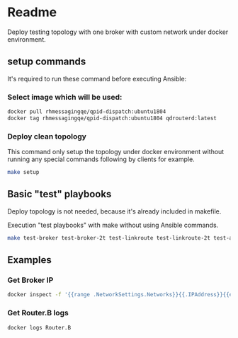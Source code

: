 # Readme

Deploy testing topology with one broker with custom network under docker environment.

## setup commands

It's required to run these command before executing Ansible:

### Select image which will be used:

``` bash
docker pull rhmessagingqe/qpid-dispatch:ubuntu1804
docker tag rhmessagingqe/qpid-dispatch:ubuntu1804 qdrouterd:latest
```

### Deploy clean topology

This command only setup the topology under docker environment without running any special commands following by clients for example.

``` bash
make setup
```

## Basic "test" playbooks

Deploy topology is not needed, because it's already included in makefile.

Execution "test playbooks" with make without using Ansible commands.

```  bash
make test-broker test-broker-2t test-linkroute test-linkroute-2t test-addr-prefix test-addr-prefix-2t
```

## Examples

### Get Broker IP

``` bash
docker inspect -f '{{range .NetworkSettings.Networks}}{{.IPAddress}}{{end}}' Broker.A
```

### Get Router.B logs

``` bash
docker logs Router.B
```
